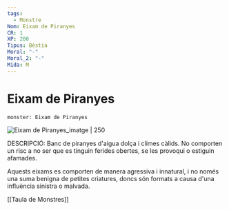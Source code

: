 ```yaml
---
tags:
  - Monstre
Nom: Eixam de Piranyes
CR: 1
XP: 200
Tipus: Bèstia
Moral: "-"
Moral_2: "-"
Mida: M
---
```

# Eixam de Piranyes

```statblock
monster: Eixam de Piranyes
```

![Eixam de Piranyes_imatge | 250](https://static.wikia.nocookie.net/forgottenrealms/images/d/d2/Quipper-5e.jpg/revision/latest/scale-to-width-down/350?cb=20180911032357)

DESCRIPCIÓ: 
Banc de piranyes d'aigua dolça i climes càlids. No comporten un risc a no ser que es tinguin ferides obertes, se les provoqui o estiguin afamades.

Aquests eixams es comporten de manera agressiva i innatural, i no només una suma benigna de petites criatures, doncs són formats a causa d'una influència sinistra o malvada.

[[Taula de Monstres]]

